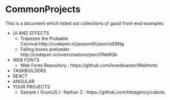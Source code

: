 # CommonProjects
This is a document which listed out collections of good front-end examples

<ul>
   <li>UI AND EFFECTS
      <ul>
         <li>Trapezee the Probable Carnival:http://codepen.io/jasesmith/pen/reEBNg</li>
         <li>Falling boxes preloader: http://codepen.io/svencreations/pen/ONeRQb</li>
      </ul>
   </li>
   <li>WEB FONTS
      <ul>
         <li>Web Fonts Repository : https://github.com/lovedisaster/Webfonts</li>
      </ul>
   </li>
   <li>TASKBUILDERS</li>
   <li>REACT</li>
   <li>ANGULAR</li>
   <li>YOUR PROJECTS
       <ul>
           <li>Sample ( GruntJS )- Nathan Z : https://github.com/hbtagency/cabots</li>
       </ul>
   </li>
</ul>
